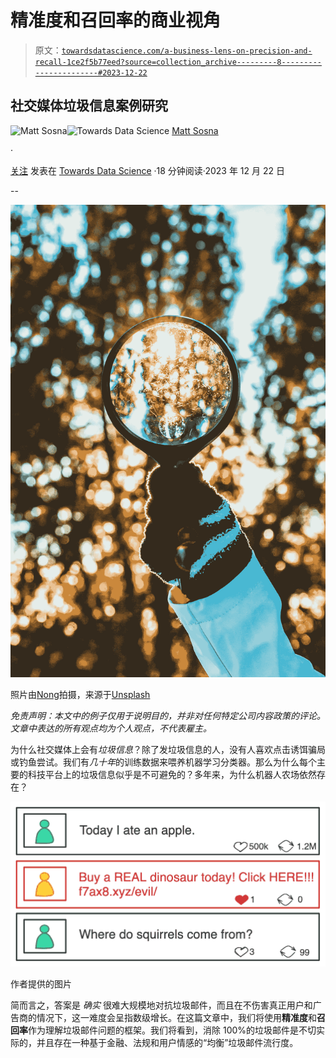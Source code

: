 # 精准度和召回率的商业视角

> 原文：[`towardsdatascience.com/a-business-lens-on-precision-and-recall-1ce2f5b77eed?source=collection_archive---------8-----------------------#2023-12-22`](https://towardsdatascience.com/a-business-lens-on-precision-and-recall-1ce2f5b77eed?source=collection_archive---------8-----------------------#2023-12-22)

## 社交媒体垃圾信息案例研究

[](https://mgsosna.medium.com/?source=post_page-----1ce2f5b77eed--------------------------------)![Matt Sosna](https://mgsosna.medium.com/?source=post_page-----1ce2f5b77eed--------------------------------)[](https://towardsdatascience.com/?source=post_page-----1ce2f5b77eed--------------------------------)![Towards Data Science](https://towardsdatascience.com/?source=post_page-----1ce2f5b77eed--------------------------------) [Matt Sosna](https://mgsosna.medium.com/?source=post_page-----1ce2f5b77eed--------------------------------)

·

[关注](https://medium.com/m/signin?actionUrl=https%3A%2F%2Fmedium.com%2F_%2Fsubscribe%2Fuser%2Ff17fb22b897&operation=register&redirect=https%3A%2F%2Ftowardsdatascience.com%2Fa-business-lens-on-precision-and-recall-1ce2f5b77eed&user=Matt+Sosna&userId=f17fb22b897&source=post_page-f17fb22b897----1ce2f5b77eed---------------------post_header-----------) 发表在 [Towards Data Science](https://towardsdatascience.com/?source=post_page-----1ce2f5b77eed--------------------------------) ·18 分钟阅读·2023 年 12 月 22 日[](https://medium.com/m/signin?actionUrl=https%3A%2F%2Fmedium.com%2F_%2Fvote%2Ftowards-data-science%2F1ce2f5b77eed&operation=register&redirect=https%3A%2F%2Ftowardsdatascience.com%2Fa-business-lens-on-precision-and-recall-1ce2f5b77eed&user=Matt+Sosna&userId=f17fb22b897&source=-----1ce2f5b77eed---------------------clap_footer-----------)

--

[](https://medium.com/m/signin?actionUrl=https%3A%2F%2Fmedium.com%2F_%2Fbookmark%2Fp%2F1ce2f5b77eed&operation=register&redirect=https%3A%2F%2Ftowardsdatascience.com%2Fa-business-lens-on-precision-and-recall-1ce2f5b77eed&source=-----1ce2f5b77eed---------------------bookmark_footer-----------)![](img/53e528d12045f764f11592bfc30a7e90.png)

照片由[Nong](https://unsplash.com/@californong?utm_source=medium&utm_medium=referral)拍摄，来源于[Unsplash](https://unsplash.com/?utm_source=medium&utm_medium=referral)

*免责声明：本文中的例子仅用于说明目的，并非对任何特定公司内容政策的评论。文章中表达的所有观点均为个人观点，不代表雇主。*

为什么社交媒体上会有*垃圾信息*？除了发垃圾信息的人，没有人喜欢点击诱饵骗局或钓鱼尝试。我们有*几十年*的训练数据来喂养机器学习分类器。那么为什么每个主要的科技平台上的垃圾信息似乎是不可避免的？多年来，为什么机器人农场依然存在？

![](img/f3742b4bacf2a7a25ac11d479d79b32f.png)

作者提供的图片

简而言之，答案是 *确实* 很难大规模地对抗垃圾邮件，而且在不伤害真正用户和广告商的情况下，这一难度会呈指数级增长。在这篇文章中，我们将使用**精准度**和**召回率**作为理解垃圾邮件问题的框架。我们将看到，消除 100%的垃圾邮件是不切实际的，并且存在一种基于金融、法规和用户情感的“均衡”垃圾邮件流行度。
